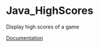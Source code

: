 # Java_HighScores
Display high scores of a game

[Documentation](http://kevinhassan.github.io/Java_HighScores/)
